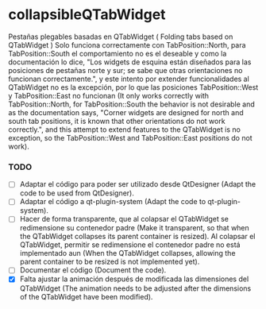 # collapsibleQTabWidget
Pestañas plegables basadas en QTabWidget ( Folding tabs based on QTabWidget )
Solo funciona correctamente con TabPosition::North, para TabPosition::South el comportamiento no es el deseable y como la documentación lo dice, "Los widgets de esquina están diseñados para las posiciones de pestañas norte y sur; se sabe que otras orientaciones no funcionan correctamente.", y este intento por extender funcionalidades al QTabWidget no es la excepción, por lo que las posiciones TabPosition::West y TabPosition::East no funcionan (It only works correctly with TabPosition::North, for TabPosition::South the behavior is not desirable and as the documentation says, "Corner widgets are designed for north and south tab positions, it is known that other orientations do not work correctly.", and this attempt to extend features to the QTabWidget is no exception, so the TabPosition::West and TabPosition::East positions do not work).

### TODO

- [ ] Adaptar el código para poder ser utilizado desde QtDesigner (Adapt the code to be used from QtDesigner).
- [ ] Adaptar el código a qt-plugin-system (Adapt the code to qt-plugin-system).
- [ ] Hacer de forma transparente, que al colapsar el QTabWidget se redimensione su contenedor padre (Make it transparent, so that when the QTabWidget collapses its parent container is resized). Al colapsar el QTabWidget, permitir se redimensione el contenedor padre no está implementado aun (When the QTabWidget collapses, allowing the parent container to be resized is not implemented yet).
- [ ] Documentar el código (Document the code).
- [x] Falta ajustar la animación después de modificada las dimensiones del QTabWidget (The animation needs to be adjusted after the dimensions of the QTabWidget have been modified).

